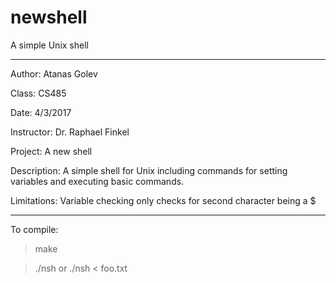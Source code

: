 # newshell
A simple Unix shell

---

Author: Atanas Golev 

Class: CS485

Date: 4/3/2017

Instructor: Dr. Raphael Finkel

Project: A new shell

Description: A simple shell for Unix including commands for setting variables and executing basic commands.

Limitations: Variable checking only checks for second character being a $

---

To compile: 

> make

> ./nsh or ./nsh < foo.txt
